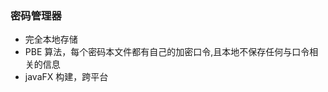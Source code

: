 <h3>密码管理器</h3>
<ul>
	<li>完全本地存储</li>
	<li>PBE 算法，每个密码本文件都有自己的加密口令,且本地不保存任何与口令相关的信息</li>
	<li>javaFX 构建，跨平台</li>
<ul>
